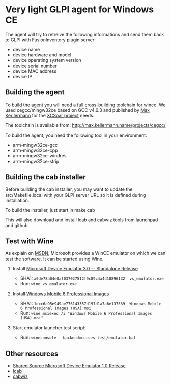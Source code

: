 # Very light GLPI agent for Windows CE

The agent will try to retreive the following informations and send them back to
GLPI with FusionInventory plugin server:
 - device name
 - device hardware and model
 - device operating system version
 - device serial number
 - device MAC address
 - device IP

## Building the agent
To build the agent you will need a full cross-building toolchain for wince. We
used cegcc/mingw32ce based on GCC v4.6.3 and published by [Max Kerllermann](https://github.com/MaxKellermann) for
the [XCSoar project](https://github.com/XCSoar/XCSoar) needs.

The toolchain is available from: http://max.kellermann.name/projects/cegcc/

To build the agent, you need the following tool in your environment:
 - arm-mingw32ce-gcc
 - arm-mingw32ce-cpp
 - arm-mingw32ce-windres
 - arm-mingw32ce-strip

## Building the cab installer
Before building the cab installer, you may want to update the src/Makefile.local
with your GLPI server URL so it is defined during installation.

To build the installer, just start in 
  make cab

This will also download and install lcab and cabwiz tools from launchpad and github.

## Test with Wine
As explain on [MSDN](https://msdn.microsoft.com/en-us/library/aa462416.aspx), Microsoft
provides a WinCE emulator on which we can test the software. It can be started using Wine.

1. Install [Microsoft Device Emulator 3.0 -- Standalone Release](https://www.microsoft.com/en-us/download/details.aspx?id=5352)
   - SHA1: `a0de78a04e0af037027512f9c89c4a4d18896132  vs_emulator.exe`
   - Run: `wine vs_emulator.exe`

1. Install [Windows Mobile 6 Professional Images](https://www.microsoft.com/en-us/download/details.aspx?id=7974)
   - SHA1: `1dcc6a95e949ae776143357d197d1a7a6e137539  Windows Mobile 6 Professional Images (USA).msi`
   - Run: `wine msiexec /i "Windows Mobile 6 Professional Images (USA).msi"`

1. Start emulator launcher test script:
   - Run: `wineconsole --backend=curses test/emulator.bat`

## Other resources
 - [Shared Source Microsoft Device Emulator 1.0 Release](https://www.microsoft.com/en-us/download/details.aspx?id=10865)
 - [lcab](https://launchpad.net/lcab)
 - [cabwiz](https://github.com/Turbo87/cabwiz)
